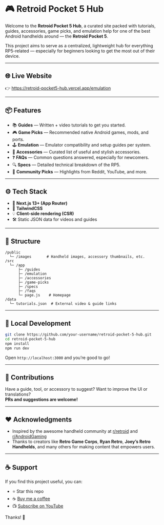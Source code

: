 # 🎮 Retroid Pocket 5 Hub

Welcome to the **Retroid Pocket 5 Hub**, a curated site packed with tutorials, guides, accessories, game picks, and emulation help for one of the best Android handhelds around — the **Retroid Pocket 5**.

This project aims to serve as a centralized, lightweight hub for everything RP5-related — especially for beginners looking to get the most out of their device.

---

## 🌐 Live Website

👉 https://retroid-pocket5-hub.vercel.app/emulation

---

## 📦 Features

- 📚 **Guides** — Written + video tutorials to get you started.
- 🎮 **Game Picks** — Recommended native Android games, mods, and ports.
- 🕹️ **Emulation** — Emulator compatibility and setup guides per system.
- 🧰 **Accessories** — Curated list of useful and stylish accessories.
- ❓ **FAQs** — Common questions answered, especially for newcomers.
- 🔍 **Specs** — Detailed technical breakdown of the RP5.
- 🧠 **Community Picks** — Highlights from Reddit, YouTube, and more.

---

## ⚙️ Tech Stack

- 🧱 **Next.js 13+ (App Router)**
- 🎨 **TailwindCSS**
- 💡 **Client-side rendering (CSR)**
- 🛠️ Static JSON data for videos and guides

---

## 📁 Structure

```
/public
  └─ /images       # Handheld images, accessory thumbnails, etc.
/src
  └─ /app
      ├─ /guides
      ├─ /emulation
      ├─ /accessories
      ├─ /game-picks
      ├─ /specs
      ├─ /faqs
      └─ page.js    # Homepage
/data
  └─ tutorials.json  # External video & guide links
```

---

## 🧪 Local Development

```bash
git clone https://github.com/your-username/retroid-pocket-5-hub.git
cd retroid-pocket-5-hub
npm install
npm run dev
```

Open `http://localhost:3000` and you’re good to go!

---

## 🤝 Contributions

Have a guide, tool, or accessory to suggest? Want to improve the UI or translations?  
**PRs and suggestions are welcome!**

---

## ❤️ Acknowledgments

- Inspired by the awesome handheld community at [r/retroid](https://www.reddit.com/r/retroid/) and [r/AndroidGaming](https://www.reddit.com/r/AndroidGaming/)
- Thanks to creators like **Retro Game Corps**, **Ryan Retro**, **Joey’s Retro Handhelds**, and many others for making content that empowers users.

---

## ☕ Support

If you find this project useful, you can:

- ⭐️ Star this repo
- ☕ [Buy me a coffee](https://ko-fi.com/droidmaster)
- 📺 [Subscribe on YouTube](https://www.youtube.com/@LinuxDroidMaster)

Thanks! 💜

